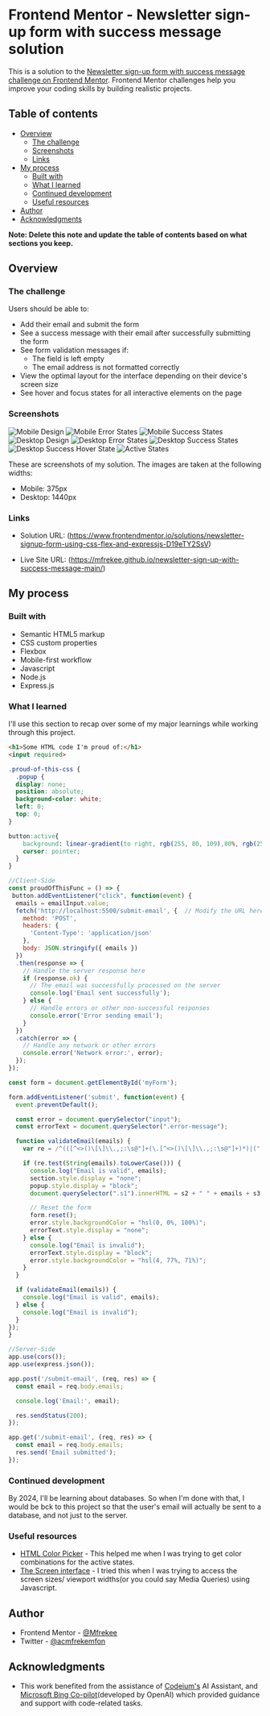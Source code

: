 # Frontend Mentor - Newsletter sign-up form with success message solution

This is a solution to the [Newsletter sign-up form with success message challenge on Frontend Mentor](https://www.frontendmentor.io/challenges/newsletter-signup-form-with-success-message-3FC1AZbNrv). Frontend Mentor challenges help you improve your coding skills by building realistic projects. 

## Table of contents

- [Overview](#overview)
  - [The challenge](#the-challenge)
  - [Screenshots](#screenshots)
  - [Links](#links)
- [My process](#my-process)
  - [Built with](#built-with)
  - [What I learned](#what-i-learned)
  - [Continued development](#continued-development)
  - [Useful resources](#useful-resources)
- [Author](#author)
- [Acknowledgments](#acknowledgments)

**Note: Delete this note and update the table of contents based on what sections you keep.**

## Overview

### The challenge

Users should be able to:

- Add their email and submit the form
- See a success message with their email after successfully submitting the form
- See form validation messages if:
  - The field is left empty
  - The email address is not formatted correctly
- View the optimal layout for the interface depending on their device's screen size
- See hover and focus states for all interactive elements on the page

### Screenshots

![Mobile Design](./mobile-design-solution.jpeg)
![Mobile Error States](./mobile-error-state.jpeg)
![Mobile Success States](./mobile-success-state.jpeg)
![Desktop Design](./desktop-design-solution.png)
![Desktop Error States](./desktop-error-state.png)
![Desktop Success States](./desktop-success-state.png)
![Desktop Success Hover State](./desktop-success-hover.png)
![Active States](./active-state.png)

These are screenshots of my solution. The images are taken at the following widths:
- Mobile: 375px
- Desktop: 1440px

### Links

- Solution URL: (https://www.frontendmentor.io/solutions/newsletter-signup-form-using-css-flex-and-expressjs-D19eTY2SsV)

- Live Site URL: (https://mfrekee.github.io/newsletter-sign-up-with-success-message-main/)

## My process

### Built with

- Semantic HTML5 markup
- CSS custom properties
- Flexbox
- Mobile-first workflow
- Javascript
- Node.js
- Express.js

### What I learned

I'll use this section to recap over some of my major learnings while working through this project.

```html
<h1>Some HTML code I'm proud of:</h1>
<input required>
```
```css
.proud-of-this-css {
  .popup {
  display: none;
  position: absolute;
  background-color: white;
  left: 0;
  top: 0;
}

button:active{
    background: linear-gradient(to right, rgb(255, 80, 109),80%, rgb(255, 196, 86));
    cursor: pointer;
  }
}
```
```js
//Client-Side
const proudOfThisFunc = () => {
 button.addEventListener("click", function(event) {
  emails = emailInput.value;
  fetch('http://localhost:5500/submit-email', {  // Modify the URL here
    method: 'POST',
    headers: {
      'Content-Type': 'application/json'
    },
    body: JSON.stringify({ emails })
  })
  .then(response => {
    // Handle the server response here
    if (response.ok) {
      // The email was successfully processed on the server
      console.log('Email sent successfully');
    } else {
      // Handle errors or other non-successful responses
      console.error('Error sending email');
    }
  })
  .catch(error => {
    // Handle any network or other errors
    console.error('Network error:', error);
  });
});

const form = document.getElementById('myForm');

form.addEventListener('submit', function(event) {
  event.preventDefault();

  const error = document.querySelector("input");
  const errorText = document.querySelector(".error-message");

  function validateEmail(emails) {
    var re = /^(([^<>()\[\]\\.,;:\s@"]+(\.[^<>()\[\]\\.,;:\s@"]+)*)|(".+"))@((\[[0-9]{1,3}\.[0-9]{1,3}\.[0-9]{1,3}\.[0-9]{1,3}\])|(([a-zA-Z\-0-9]+\.)+[a-zA-Z]{2,}))$/;

    if (re.test(String(emails).toLowerCase())) {
      console.log("Email is valid", emails);
      section.style.display = "none";
      popup.style.display = "block";
      document.querySelector(".s1").innerHTML = s2 + " " + emails + s3;

      // Reset the form
      form.reset();
      error.style.backgroundColor = "hsl(0, 0%, 100%)";
      errorText.style.display = "none";
    } else {
      console.log("Email is invalid");
      errorText.style.display = "block";
      error.style.backgroundColor = "hsl(4, 77%, 71%)";
    }
  }

  if (validateEmail(emails)) {
    console.log("Email is valid", emails);
  } else {
    console.log("Email is invalid");
  }
});
}
```
```js
//Server-Side
app.use(cors());
app.use(express.json());

app.post('/submit-email', (req, res) => {
  const email = req.body.emails;

  console.log('Email:', email);

  res.sendStatus(200);
});

app.get('/submit-email', (req, res) => {
  const email = req.body.emails;
  res.send('Email submitted');
});
```


### Continued development

By 2024, I'll be learning about databases. So when I'm done with that, I would be bck to this project so that the user's email will actually be sent to a database, and not just to the server.

### Useful resources

- [HTML Color Picker](https://www.w3schools.com/colors/colors_picker.asp) - This helped me when I was trying to get color combinations for the active states.
- [The Screen interface](https://developer.mozilla.org/en-US/docs/Web/API/Screen) - I tried this when I was trying to access the screen sizes/ viewport widths(or you could say Media Queries) using Javascript. 


## Author

- Frontend Mentor - [@Mfrekee](https://www.frontendmentor.io/profile/Mfrekee)
- Twitter - [@acmfrekemfon](https://www.twitter.com/acmfrekemfon)

## Acknowledgments

- This work benefited from the assistance of [Codeium's](https://codeium.com/) AI Assistant, and [Microsoft Bing Co-pilot](https://www.microsoft.com/en-us/edge/features/bing-chat?form=MA13FJ)(developed by OpenAI) which provided guidance and support with code-related tasks.
